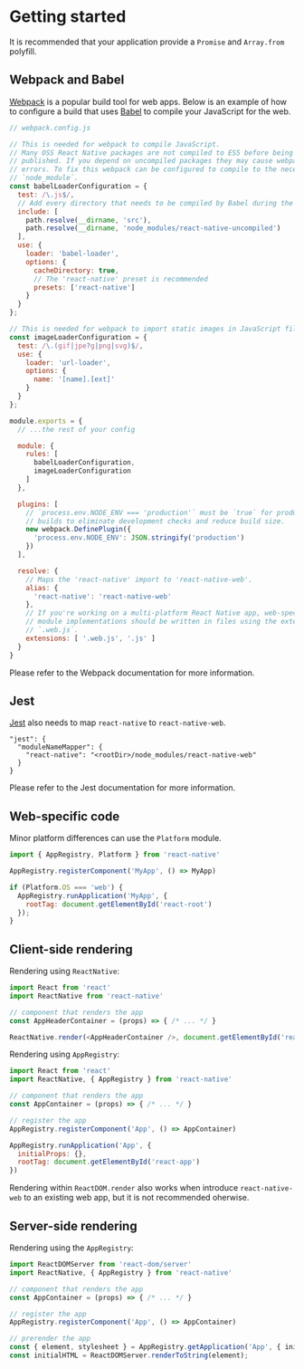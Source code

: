# Getting started

It is recommended that your application provide a `Promise` and `Array.from`
polyfill.

## Webpack and Babel

[Webpack](webpack.js.org) is a popular build tool for web apps. Below is an
example of how to configure a build that uses [Babel](https://babeljs.io/) to
compile your JavaScript for the web.

```js
// webpack.config.js

// This is needed for webpack to compile JavaScript.
// Many OSS React Native packages are not compiled to ES5 before being
// published. If you depend on uncompiled packages they may cause webpack build
// errors. To fix this webpack can be configured to compile to the necessary
// `node_module`.
const babelLoaderConfiguration = {
  test: /\.js$/,
  // Add every directory that needs to be compiled by Babel during the build
  include: [
    path.resolve(__dirname, 'src'),
    path.resolve(__dirname, 'node_modules/react-native-uncompiled')
  ],
  use: {
    loader: 'babel-loader',
    options: {
      cacheDirectory: true,
      // The 'react-native' preset is recommended
      presets: ['react-native']
    }
  }
};

// This is needed for webpack to import static images in JavaScript files
const imageLoaderConfiguration = {
  test: /\.(gif|jpe?g|png|svg)$/,
  use: {
    loader: 'url-loader',
    options: {
      name: '[name].[ext]'
    }
  }
};

module.exports = {
  // ...the rest of your config

  module: {
    rules: [
      babelLoaderConfiguration,
      imageLoaderConfiguration
    ]
  },

  plugins: [
    // `process.env.NODE_ENV === 'production'` must be `true` for production
    // builds to eliminate development checks and reduce build size.
    new webpack.DefinePlugin({
      'process.env.NODE_ENV': JSON.stringify('production')
    })
  ],

  resolve: {
    // Maps the 'react-native' import to 'react-native-web'.
    alias: {
      'react-native': 'react-native-web'
    },
    // If you're working on a multi-platform React Native app, web-specific
    // module implementations should be written in files using the extension
    // `.web.js`.
    extensions: [ '.web.js', '.js' ]
  }
}
```

Please refer to the Webpack documentation for more information.

## Jest

[Jest](https://facebook.github.io/jest/) also needs to map `react-native` to `react-native-web`.

```
"jest": {
  "moduleNameMapper": {
    "react-native": "<rootDir>/node_modules/react-native-web"
  }
}
```

Please refer to the Jest documentation for more information.

## Web-specific code

Minor platform differences can use the `Platform` module.

```js
import { AppRegistry, Platform } from 'react-native'

AppRegistry.registerComponent('MyApp', () => MyApp)

if (Platform.OS === 'web') {
  AppRegistry.runApplication('MyApp', {
    rootTag: document.getElementById('react-root')
  });
}
```

## Client-side rendering

Rendering using `ReactNative`:

```js
import React from 'react'
import ReactNative from 'react-native'

// component that renders the app
const AppHeaderContainer = (props) => { /* ... */ }

ReactNative.render(<AppHeaderContainer />, document.getElementById('react-app-header'))
```

Rendering using `AppRegistry`:

```js
import React from 'react'
import ReactNative, { AppRegistry } from 'react-native'

// component that renders the app
const AppContainer = (props) => { /* ... */ }

// register the app
AppRegistry.registerComponent('App', () => AppContainer)

AppRegistry.runApplication('App', {
  initialProps: {},
  rootTag: document.getElementById('react-app')
})
```

Rendering within `ReactDOM.render` also works when introduce `react-native-web`
to an existing web app, but it is not recommended oherwise.

## Server-side rendering

Rendering using the `AppRegistry`:

```js
import ReactDOMServer from 'react-dom/server'
import ReactNative, { AppRegistry } from 'react-native'

// component that renders the app
const AppContainer = (props) => { /* ... */ }

// register the app
AppRegistry.registerComponent('App', () => AppContainer)

// prerender the app
const { element, stylesheet } = AppRegistry.getApplication('App', { initialProps });
const initialHTML = ReactDOMServer.renderToString(element);
```

